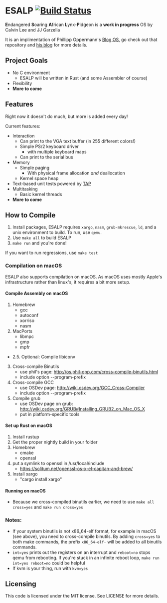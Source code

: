 # ESALP [![Build Status](https://travis-ci.org/ESALP/ESALP-1.svg?branch=master)](https://travis-ci.org/ESALP/ESALP-1)
**E**ndangered **S**oaring **A**frican **L**ynx-**P**idgeon is a **work in progress** OS by Calvin Lee and JJ Garzella

It is an implimentation of Phillipp Oppermann's [Blog OS](https://github.com/phil-opp/blog_os), go check out that repository and [his blog](http://os.phil-opp.com/) for more details.

## Project Goals
+ No C environment
  + ESALP will be written in Rust (and some Assembler of course)
+ Flexibility
+ **More to come**


## Features
Right now it doesn't do much, but more is added every day!

Current features:
+ Interaction
  + Can print to the VGA text buffer (in 255 different colors!)
  + Simple PS/2 keyboard driver
    + with multiple keyboard maps
  + Can print to the serial bus
+ Memory
  + Simple paging
    + With physical frame allocation _and_ deallocation
  + Kernel space heap
+ Text-based unit tests powered by [TAP](https://testanything.org/)
+ Multitasking
  + Basic kernel threads
+ **More to come**

## How to Compile
1. Install packages, ESALP requires `xargo`, `nasm`, `grub-mkrescue`, `ld`, and a unix environment to build. To run, use `qemu`.
2. Use `make all` to build ESALP
3. `make run` and you're done!

If you want to run regressions, use `make test`

### Compilation on macOS
ESALP also supports compilation on macOS. As macOS uses mostly Apple's infrastructure rather than linux's, it requires a bit more setup.
#### Compile Assembly on macOS
1. Homebrew
	- gcc
	- autoconf
	- xorriso
	- nasm
2. MacPorts
	- libmpc
	- gmp
	- mpfr
* 2.5. Optional: Compile libiconv
3. Cross-compile Binutils
	- use phil's page: http://os.phil-opp.com/cross-compile-binutils.html
	- include option --program-prefix
4. Cross-compile GCC
	- use OSDev page: http://wiki.osdev.org/GCC_Cross-Compiler
	- include option --program-prefix
5. Compile grub
	- use OSDev page on grub: http://wiki.osdev.org/GRUB#Installing_GRUB2_on_Mac_OS_X
	- put in platform-specific tools
#### Set up Rust on macOS
1. Install rustup
2. Get the proper nightly build in your folder
3. Homebrew
	- cmake
	- openssl
4. put a symlink to openssl in /usr/local/include
	- https://solitum.net/openssl-os-x-el-capitan-and-brew/
5. Install xargo
	- "cargo install xargo"
#### Running on macOS
+ Because we cross-compiled binutils earlier, we need to use `make all cross=yes` and `make run cross=yes`

### Notes:
+ If your system binutils is not x86_64-elf format, for example in macOS (see above), you need to cross-compile binutils. By adding `cross=yes` to both make commands, the prefix `x86_64-elf-` will be added to all binutils commands.
+ `int=yes` prints out the registers on an interrupt and `reboot=no` stops qemu from rebooting. If you're stuck in an infinite reboot loop, `make run int=yes reboot=no` could be helpful
+ If kvm is your thing, run with `kvm=yes`

## Licensing
This code is licensed under the MIT license. See LICENSE for more details.
